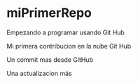 # miPrimerRepo
Empezando a programar usando Git Hub

Mi primera contribucion en la nube Git Hub

Un commit mas desde GitHub

Una actualizacion más

